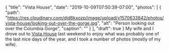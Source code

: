 {
  "title": "Vista House",
  "date": "2019-10-09T07:50:39-07:00",
  "photos": [
    {
      "path": "https://res.cloudinary.com/djd6kxozp/image/upload/v1570633842/photos/vista-house/looking-out-over-the-gorge.jpg",
      "alt": "Person looking out over the Columbia Gorge",
      "caption": ""
    }
  ],
  "draft": true
}
My wife and I drove out to [Vista House](http://www.vistahouse.com/) last
weekend to enjoy what was probably one of the last nice days of the year, and
I took a number of photos (mostly of my wife).
